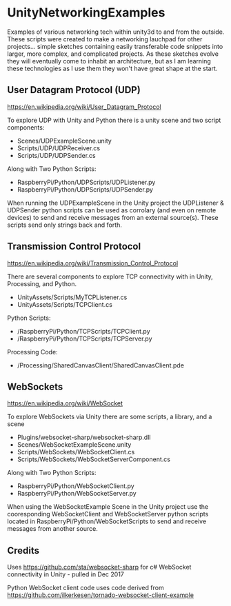 # UnityNetworkingExamples
Examples of various networking tech within unity3d to and from the outside.  These scripts were created to make a networking lauchpad for other projects... simple sketches containing easily transferable code snippets into larger, more complex, and complicated projects.  As these sketches evolve they will eventually come to inhabit an architecture, but as I am learning these technologies as I use them they won't have great shape at the start.

## User Datagram Protocol (UDP)
https://en.wikipedia.org/wiki/User_Datagram_Protocol

To explore UDP with Unity and Python there is a unity scene and two script components:
 - Scenes/UDPExampleScene.unity
 - Scripts/UDP/UDPReceiver.cs
 - Scripts/UDP/UDPSender.cs

Along with Two Python Scripts:
 - RaspberryPi/Python/UDPScripts/UDPListener.py
 - RaspberryPi/Python/UDPScripts/UDPSender.py
 
When running the UDPExampleScene in the Unity project the UDPListener & UDPSender python scripts can be used as corrolary (and even on remote devices) to send and receive messages from an external source(s).
These scripts send only strings back and forth.

## Transmission Control Protocol
https://en.wikipedia.org/wiki/Transmission_Control_Protocol

There are several components to explore TCP connectivity with in Unity, Processing, and Python.
 - UnityAssets/Scripts/MyTCPListener.cs
 - UnityAssets/Scripts/TCPClient.cs
 
 Python Scripts:
 - /RaspberryPi/Python/TCPScripts/TCPClient.py 
 - /RaspberryPi/Python/TCPScripts/TCPServer.py 

 Processing Code:
 - /Processing/SharedCanvasClient/SharedCanvasClient.pde

## WebSockets
https://en.wikipedia.org/wiki/WebSocket

To explore WebSockets via Unity there are some scripts, a library, and a scene
- Plugins/websocket-sharp/websocket-sharp.dll
- Scenes/WebSocketExampleScene.unity
- Scripts/WebSockets/WebSocketClient.cs
- Scripts/WebSockets/WebSocketServerComponent.cs

Along with Two Python Scripts:
- RaspberryPi/Python/WebSocketClient.py
- RaspberryPi/Python/WebSocketServer.py

When using the WebSocketExample Scene in the Unity project use the cooresponding WebSocketClient and WebSocketServer python scripts located in RaspberryPi/Python/WebSocketScripts to send and receive messages from another source.

## Credits
Uses https://github.com/sta/websocket-sharp for c# WebSocket connectivity in Unity - pulled in Dec 2017

Python WebSocket client code uses code derived from https://github.com/ilkerkesen/tornado-websocket-client-example
